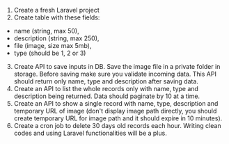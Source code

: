 1) Create a fresh Laravel project
2) Create table with these fields:
- name (string, max 50),
- description (string, max 250),
- file (image, size max 5mb),
- type (should be 1, 2 or 3)
3) Create API to save inputs in DB. Save the image file in a private folder in storage. Before saving make sure you validate incoming data. This API should return only name, type and description after saving data.
4) Create an API to list the whole records only with name, type and description being returned. Data should paginate by 10 at a time.
5) Create an API to show a single record with name, type, description and temporary URL of image (don't display image path directly, you should create temporary URL for image path and it should expire in 10 minutes).
6) Create a cron job to delete 30 days old records each hour. Writing clean codes and using Laravel functionalities will be a plus.
